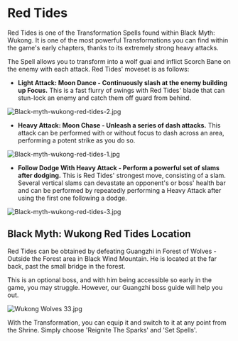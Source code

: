 # Red Tides

Red Tides is one of the Transformation Spells found within Black Myth: Wukong. It is one of the most powerful Transformations you can find within the game's early chapters, thanks to its extremely strong heavy attacks. 

The Spell allows you to transform into a wolf guai and inflict Scorch Bane on the enemy with each attack. Red Tides' moveset is as follows: 

  * **Light Attack: Moon Dance - Continuously slash at the enemy building up Focus.** This is a fast flurry of swings with Red Tides' blade that can stun-lock an enemy and catch them off guard from behind.

![Black-myth-wukong-red-tides-2.jpg](https://oyster.ignimgs.com/mediawiki/apis.ign.com/black-myth-wukong/2/2e/Black-myth-wukong-red-tides-2.jpg)

  * **Heavy Attack: Moon Chase - Unleash a series of dash attacks.** This attack can be performed with or without focus to dash across an area, performing a potent strike as you do so.

![Black-myth-wukong-red-tides-1.jpg](https://oyster.ignimgs.com/mediawiki/apis.ign.com/black-myth-wukong/2/24/Black-myth-wukong-red-tides-1.jpg)

  * **Follow Dodge With Heavy Attack - Perform a powerful set of slams after dodging.** This is Red Tides' strongest move, consisting of a slam. Several vertical slams can devastate an opponent's or boss' health bar and can be performed by repeatedly performing a Heavy Attack after using the first one following a dodge.

![Black-myth-wukong-red-tides-3.jpg](https://oyster.ignimgs.com/mediawiki/apis.ign.com/black-myth-wukong/3/30/Black-myth-wukong-red-tides-3.jpg)

## Black Myth: Wukong Red Tides Location

Red Tides can be obtained by defeating Guangzhi in Forest of Wolves - Outside the Forest area in Black Wind Mountain. He is located at the far back, past the small bridge in the forest. 

This is an optional boss, and with him being accessible so early in the game, you may struggle. However, our Guangzhi boss guide will help you out. 

![Wukong Wolves 33.jpg](https://oyster.ignimgs.com/mediawiki/apis.ign.com/black-myth-wukong/9/91/Wukong_Wolves_33.jpg)

With the Transformation, you can equip it and switch to it at any point from the Shrine. Simply choose 'Reignite The Sparks' and 'Set Spells'. 


